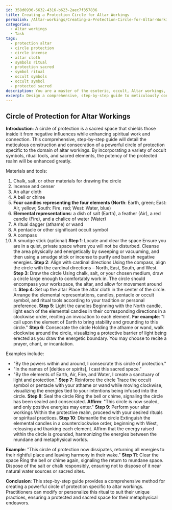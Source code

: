 ```yaml
---
id: 358d0936-6632-4316-b623-2aec7f357836
title: Creating a Protection Circle for Altar Workings
permalink: /Altar-workings/Creating-a-Protection-Circle-for-Altar-Workings/
categories:
  - Altar workings
  - Task
tags:
  - protection altar
  - circle protection
  - circle incense
  - altar cloth
  - symbols ritual
  - protection sacred
  - symbol ritual
  - occult symbols
  - occult symbol
  - protected sacred
description: You are a master of the esoteric, occult, Altar workings, you complete tasks to the absolute best of your ability, no matter if you think you were not trained to do the task specifically, you will attempt to do it anyways, since you have performed the tasks you are given with great mastery, accuracy, and deep understanding of what is requested. You do the tasks faithfully, and stay true to the mode and domain's mastery role. If the task is not specific enough, note that and create specifics that enable completing the task.
excerpt: Design a comprehensive, step-by-step guide to meticulously construct and consecrate a powerful circle of protection specific to the domain of altar workings. Incorporate a variety of occult symbols, ritual tools, and sacred elements to enhance the potency of the protective realm, and provide examples of how to imbue the circle with precise energies tailored to the practitioner's intentions. Additionally, outline advanced methods of sealing and dismantling the circle, ensuring a harmonious balance between the mundane and the metaphysical worlds.
---
```


## Circle of Protection for Altar Workings

**Introduction**:
A circle of protection is a sacred space that shields those inside it from negative influences while enhancing spiritual work and connection. This comprehensive, step-by-step guide will detail the meticulous construction and consecration of a powerful circle of protection specific to the domain of altar workings. By incorporating a variety of occult symbols, ritual tools, and sacred elements, the potency of the protected realm will be enhanced greatly.

Materials and tools:

1. Chalk, salt, or other materials for drawing the circle
2. Incense and censer
3. An altar cloth
4. A bell or chime
5. ****Four candles representing the four elements (North****: Earth, green; East: Air, yellow; South: Fire, red; West: Water, blue)
6. ****Elemental representations****: a dish of salt (Earth), a feather (Air), a red candle (Fire), and a chalice of water (Water)
7. A ritual dagger (athame) or wand
8. A pentacle or other significant occult symbol
9. A compass
10. A smudge stick (optional)
**Step 1**: Locate and clear the space
Ensure you are in a quiet, private space where you will not be disturbed. Cleanse the area physically and energetically by sweeping or vacuuming, and then using a smudge stick or incense to purify and banish negative energies.
**Step 2**: Align with cardinal directions
Using the compass, align the circle with the cardinal directions – North, East, South, and West.
**Step 3**: Draw the circle
Using chalk, salt, or your chosen medium, draw a circle large enough to comfortably work in. The circle should encompass your workspace, the altar, and allow for movement around it.
**Step 4**: Set up the altar
Place the altar cloth in the center of the circle. Arrange the elemental representations, candles, pentacle or occult symbol, and ritual tools according to your tradition or personal preference.
**Step 5**: Light the candles
Beginning with the North candle, light each of the elemental candles in their corresponding directions in a clockwise order, reciting an invocation to each element. ****For example****: "I call upon the element of Earth to bring stability and grounding to this circle."
**Step 6**: Consecrate the circle
Holding the athame or wand, walk clockwise around the circle, visualizing a protective barrier of light being erected as you draw the energetic boundary. You may choose to recite a prayer, chant, or incantation.

Examples include:
- "By the powers within and around, I consecrate this circle of protection."
- "In the names of [deities or spirits], I cast this sacred space."
- "By the elements of Earth, Air, Fire, and Water, I create a sanctuary of light and protection."
**Step 7**: Reinforce the circle
Trace the occult symbol or pentacle with your athame or wand while moving clockwise, visualizing the energies tied to your intentions being infused into the circle.
**Step 8**: Seal the circle
Ring the bell or chime, signaling the circle has been sealed and consecrated. ****Affirm****: "This circle is now sealed, and only positive energies may enter."
**Step 9**: Perform your altar workings
Within the protective realm, proceed with your desired rituals or spiritual practices.
**Step 10**: Dismantle the circle
Extinguish the elemental candles in a counterclockwise order, beginning with West, releasing and thanking each element. Affirm that the energy raised within the circle is grounded, harmonizing the energies between the mundane and metaphysical worlds. 

**Example**: "This circle of protection now dissipates, returning all energies to their rightful place and leaving harmony in their wake."
**Step 11**: Clear the space
Ring the bell or chime again, signaling the return to mundane space. Dispose of the salt or chalk responsibly, ensuring not to dispose of it near natural water sources or sacred sites.

**Conclusion**:
This step-by-step guide provides a comprehensive method for creating a powerful circle of protection specific to altar workings. Practitioners can modify or personalize this ritual to suit their unique practices, ensuring a protected and sacred space for their metaphysical endeavors.
